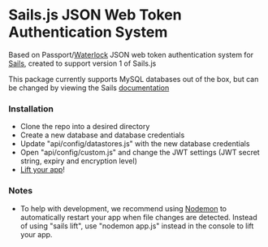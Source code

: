 # Sails.js JSON Web Token Authentication System

Based on Passport/[Waterlock](https://github.com/waterlock/waterlock) JSON web token authentication system for [Sails](https://sailsjs.com), created to support version 1 of Sails.js

This package currently supports MySQL databases out of the box, but can be changed by viewing the Sails [documentation](https://sailsjs.com/documentation/reference/configuration/sails-config-datastores)


### Installation

+ Clone the repo into a desired directory
+ Create a new database and database credentials
+ Update "api/config/datastores.js" with the new database credentials
+ Open "api/config/custom.js" and change the JWT settings (JWT secret string, expiry and encryption level)
+ [Lift your app](https://sailsjs.com/get-started)!

### Notes

+ To help with development, we recommend using [Nodemon](https://www.npmjs.com/package/nodemon) to automatically restart your app when file changes are detected. Instead of using "sails lift", use "nodemon app.js" instead in the console to lift your app.
